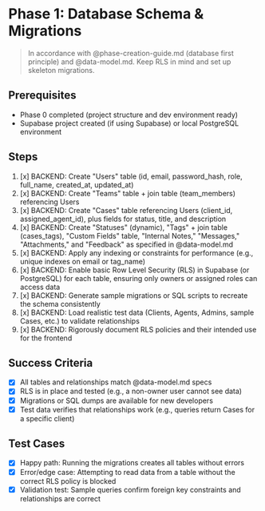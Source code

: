 # Phase 1: Database Schema & Migrations

> In accordance with @phase-creation-guide.md (database first principle) and @data-model.md. Keep RLS in mind and set up skeleton migrations.

## Prerequisites
- Phase 0 completed (project structure and dev environment ready)
- Supabase project created (if using Supabase) or local PostgreSQL environment

## Steps
1. [x] BACKEND: Create "Users" table (id, email, password_hash, role, full_name, created_at, updated_at)  
2. [x] BACKEND: Create "Teams" table + join table (team_members) referencing Users  
3. [x] BACKEND: Create "Cases" table referencing Users (client_id, assigned_agent_id), plus fields for status, title, and description  
4. [x] BACKEND: Create "Statuses" (dynamic), "Tags" + join table (cases_tags), "Custom Fields" table, "Internal Notes," "Messages," "Attachments," and "Feedback" as specified in @data-model.md  
5. [x] BACKEND: Apply any indexing or constraints for performance (e.g., unique indexes on email or tag_name)  
6. [x] BACKEND: Enable basic Row Level Security (RLS) in Supabase (or PostgreSQL) for each table, ensuring only owners or assigned roles can access data  
7. [x] BACKEND: Generate sample migrations or SQL scripts to recreate the schema consistently  
8. [x] BACKEND: Load realistic test data (Clients, Agents, Admins, sample Cases, etc.) to validate relationships
9. [x] BACKEND: Rigorously document RLS policies and their intended use for the frontend

## Success Criteria
- [x] All tables and relationships match @data-model.md specs  
- [x] RLS is in place and tested (e.g., a non-owner user cannot see data)  
- [x] Migrations or SQL dumps are available for new developers  
- [x] Test data verifies that relationships work (e.g., queries return Cases for a specific client)

## Test Cases
- [x] Happy path: Running the migrations creates all tables without errors  
- [x] Error/edge case: Attempting to read data from a table without the correct RLS policy is blocked  
- [x] Validation test: Sample queries confirm foreign key constraints and relationships are correct